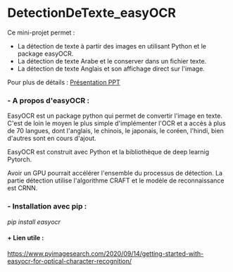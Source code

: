 # DetectionDeTexte_easyOCR

Ce mini-projet permet : 
* La détection de texte à partir des images en utilisant Python et le package easyOCR.
* La détection de texte Arabe et le conserver dans un fichier texte.
* La détection de texte Anglais et son affichage direct sur l'image.

Pour plus de détails : [Présentation PPT](https://github.com/lilou1radi/DetectionDeTexte_OCR/blob/master/TextDetection.pdf)

### - A propos d'easyOCR :
EasyOCR est un package python qui permet de convertir l'image en texte. C'est de loin le moyen le plus simple d'implémenter l'OCR et a accès à plus de 70 langues, dont l'anglais, le chinois, le japonais, le coréen, l'hindi, bien d'autres sont en cours d'ajout. 

EasyOCR est construit avec Python et la bibliothèque de deep learnig Pytorch.

Avoir un GPU pourrait accélérer l'ensemble du processus de détection. La partie détection utilise l'algorithme CRAFT et le modèle de reconnaissance est CRNN. 

### - Installation avec pip :
*pip install easyocr*

#### + Lien utile :
https://www.pyimagesearch.com/2020/09/14/getting-started-with-easyocr-for-optical-character-recognition/
